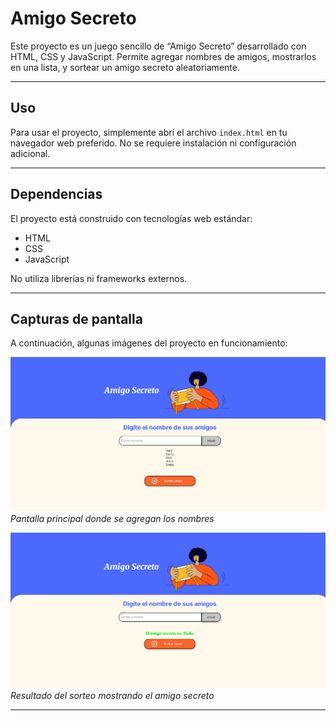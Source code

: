 # Amigo Secreto

Este proyecto es un juego sencillo de “Amigo Secreto” desarrollado con HTML, CSS y JavaScript. Permite agregar nombres de amigos, mostrarlos en una lista, y sortear un amigo secreto aleatoriamente.

---

## Uso

Para usar el proyecto, simplemente abrí el archivo `index.html` en tu navegador web preferido. No se requiere instalación ni configuración adicional.

---

## Dependencias

El proyecto está construido con tecnologías web estándar:

- HTML
- CSS
- JavaScript

No utiliza librerías ni frameworks externos.

---

## Capturas de pantalla

A continuación, algunas imágenes del proyecto en funcionamiento:

![Pantalla principal](./assets/imagen1.png)  
*Pantalla principal donde se agregan los nombres*

![Resultado del sorteo](./assets/imagen2.png)  
*Resultado del sorteo mostrando el amigo secreto*

---
